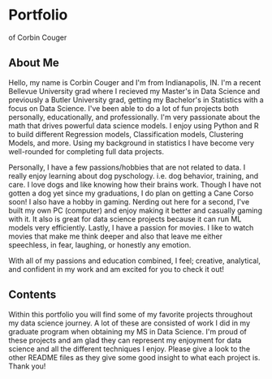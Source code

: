 # Portfolio
 of Corbin Couger

## About Me

Hello, my name is Corbin Couger and I'm from Indianapolis, IN. I'm a recent Bellevue University grad where I recieved my Master's in Data Science and previously a Butler University grad, getting my Bachelor's in Statistics with a focus on Data Science. I've been able to do a lot of fun projects both personally, educationally, and professionally. I'm very passionate about the math that drives powerful data science models. I enjoy using Python and R to build different Regression models, Classification models, Clustering Models, and more. Using my background in statistics I have become very well-rounded for completing full data projects.

Personally, I have a few passions/hobbies that are not related to data. I really enjoy learning about dog pyschology. i.e. dog behavior, training, and care. I love dogs and like knowing how their brains work. Though I have not gotten a dog yet since my graduations, I do plan on getting a Cane Corso soon! I also have a hobby in gaming. Nerding out here for a second, I've built my own PC (computer) and enjoy making it better and casually gaming with it. It also is great for data science projects because it can run ML models very efficiently. Lastly, I have a passion for movies. I like to watch movies that make me think deeper and also that leave me either speechless, in fear, laughing, or honestly any emotion.

With all of my passions and education combined, I feel; creative, analytical, and confident in my work and am excited for you to check it out!

## Contents

Within this portfolio you will find some of my favorite projects throughout my data science journey. A lot of these are consisted of work I did in my graduate program when obtaining my MS in Data Science. I'm proud of these projects and am glad they can represent my enjoyment for data science and all the different techniques I enjoy. Please give a look to the other README files as they give some good insight to what each project is. Thank you!
